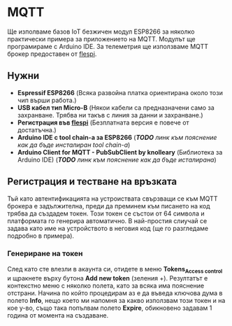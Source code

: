 # MQTT
<!-- ## История
## Основни характеристики
## Приложение -->
Ще изполваме базов IoT безжичен модул ESP8266 за няколко практически примера за приложението на MQTT.
Модулът ще програмираме с Arduino IDE. За телеметрия ще използваме MQTT брокер предоставен от [flespi](https://flespi.com/mqtt-broker).


## Нужни
- **Espressif ESP8266** (Всяка развойна платка ориентирана около този чип върши работа.)
- **USB кабел тип Micro-B** (Някои кабели са предназначени само за захранване. Трябва ни такъв с линия за данни и захранване.)
- **Регистрация във [flespi](https://flespi.com/mqtt-broker)** (Безплатната версия е повече от достатъчна.)
- **Arduino IDE с tool chain-а за ESP8266** (_**TODO** линк към пояснение как да бъде инсталиран tool chain-а_)
- **Arduino Client for MQTT - PubSubClient by knolleary** (Библиотека за Arduino IDE) (_**TODO** линк към пояснение как да бъде исталирана_)


## Регистрация и тестване на връзката
Тъй като автентификацията на устроиствата свързващи се към MQTT брокера е задължителна, преди да преминем към писането на код трябва да създадем токен. Този токен се състои от 64 символа и платформата го генерира автоматично. В най-простия слиучай се задава като име на устройството в неговия код (ще го разгледаме подробно в примера).

### Генериране на токен
След като сте влезли в акаунта си, отидете в меню **Tokens<sub>Access control</sub>** и щракнете върху бутона **Add new token** (зеления +). Резултатът е контекстно меню с няколко полета, като за всяка има пояснение отстрани. Начина по който процедирам аз е да въведа ключова дума в полето **Info**, нещо което ми напомня за какво използвам този токен и на кое у-во, също така попълвам полето **Expire**, обикновено задавам 1 година от момента на създаване.